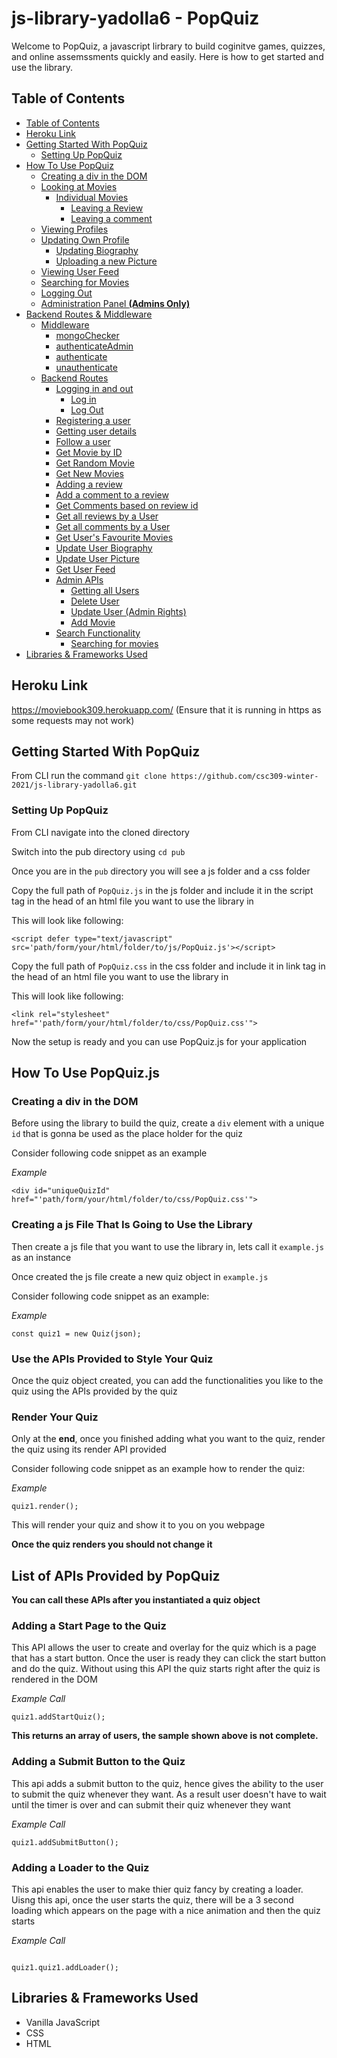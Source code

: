 # js-library-yadolla6 - PopQuiz

Welcome to PopQuiz, a javascript lirbrary to build coginitve games, quizzes, and online assemssments quickly and easily.
Here is how to get started and use the library.

## Table of Contents

- [Table of Contents](#table-of-contents)
- [Heroku Link](#heroku-link)
- [Getting Started With PopQuiz](#getting-started-with-PopQuiz)
  - [Setting Up PopQuiz](#run-the-front-end)
- [How To Use PopQuiz](#how-to-use-the-application)
  - [Creating a div in the DOM](#logging-in)
  - [Looking at Movies](#looking-at-movies)
    - [Individual Movies](#individual-movies)
      - [Leaving a Review](#leaving-a-review)
      - [Leaving a comment](#leaving-a-comment)
  - [Viewing Profiles](#viewing-profiles)
  - [Updating Own Profile](#updating-own-profile)
    - [Updating Biography](#updating-biography)
    - [Uploading a new Picture](#uploading-a-new-picture)
  - [Viewing User Feed](#viewing-user-feed)
  - [Searching for Movies](#searching-for-movies)
  - [Logging Out](#logging-out)
  - [Administration Panel **(Admins Only)**](#administration-panel----admins-only---)
- [Backend Routes & Middleware](#backend-routes---middleware)
  - [Middleware](#middleware)
    - [mongoChecker](#mongochecker)
    - [authenticateAdmin](#authenticateadmin)
    - [authenticate](#authenticate)
    - [unauthenticate](#unauthenticate)
  - [Backend Routes](#backend-routes)
    - [Logging in and out](#logging-in-and-out)
      - [Log in](#log-in)
      - [Log Out](#log-out)
    - [Registering a user](#registering-a-user)
    - [Getting user details](#getting-user-details)
    - [Follow a user](#follow-a-user)
    - [Get Movie by ID](#get-movie-by-id)
    - [Get Random Movie](#get-random-movie)
    - [Get New Movies](#get-new-movies)
    - [Adding a review](#adding-a-review)
    - [Add a comment to a review](#add-a-comment-to-a-review)
    - [Get Comments based on review id](#get-comments-based-on-review-id)
    - [Get all reviews by a User](#get-all-reviews-by-a-user)
    - [Get all comments by a User](#get-all-comments-by-a-user)
    - [Get User's Favourite Movies](#get-user-s-favourite-movies)
    - [Update User Biography](#update-user-biography)
    - [Update User Picture](#update-user-picture)
    - [Get User Feed](#get-user-feed)
    - [Admin APIs](#admin-apis)
      - [Getting all Users](#getting-all-users)
      - [Delete User](#delete-user)
      - [Update User (Admin Rights)](#update-user--admin-rights-)
      - [Add Movie](#add-movie)
    - [Search Functionality](#search-functionality)
      - [Searching for movies](#searching-for-movies)
- [Libraries & Frameworks Used](#libraries---frameworks-used)

## Heroku Link

https://moviebook309.herokuapp.com/ (Ensure that it is running in https as some requests may not work)

## Getting Started With PopQuiz

From CLI run the command `git clone https://github.com/csc309-winter-2021/js-library-yadolla6.git`

### Setting Up PopQuiz

From CLI navigate into the cloned directory

Switch into the pub directory using `cd pub`

Once you are in the `pub` directory you will see a js folder and a css folder

Copy the full path of `PopQuiz.js` in the js folder and include it in the script tag in the head of an html file you want to use the library in

This will look like following:

```
<script defer type="text/javascript" src='path/form/your/html/folder/to/js/PopQuiz.js'></script>
```

Copy the full path of `PopQuiz.css` in the css folder and include it in link tag in the head of an html file you want to use the library in

This will look like following:

```
<link rel="stylesheet" href="'path/form/your/html/folder/to/css/PopQuiz.css'">
```

Now the setup is ready and you can use PopQuiz.js for your application

## How To Use PopQuiz.js

### Creating a div in the DOM

Before using the library to build the quiz, create a `div` element with a unique `id` that is gonna be used as the place holder for the quiz

Consider following code snippet as an example

_Example_

```
<div id="uniqueQuizId" href="'path/form/your/html/folder/to/css/PopQuiz.css'">
```

### Creating a js File That Is Going to Use the Library

Then create a js file that you want to use the library in, lets call it `example.js` as an instance

Once created the js file create a new quiz object in `example.js`

Consider following code snippet as an example:

_Example_

```
const quiz1 = new Quiz(json);
```

### Use the APIs Provided to Style Your Quiz

Once the quiz object created, you can add the functionalities you like to the quiz using the APIs provided by the quiz

### Render Your Quiz

Only at the **end**, once you finished adding what you want to the quiz, render the quiz using its render API provided

Consider following code snippet as an example how to render the quiz:

_Example_

```
quiz1.render();
```

This will render your quiz and show it to you on you webpage

**Once the quiz renders you should not change it**

## List of APIs Provided by PopQuiz

**You can call these APIs after you instantiated a quiz object**

### Adding a Start Page to the Quiz

This API allows the user to create and overlay for the quiz which is a page that has a start button. Once the user is ready they can click the start button and do the quiz. Without using this API the quiz starts right after the quiz is rendered in the DOM

_Example Call_

```
quiz1.addStartQuiz();
```

**This returns an array of users, the sample shown above is not complete.**

### Adding a Submit Button to the Quiz

This api adds a submit button to the quiz, hence gives the ability to the user to submit the quiz whenever they want. As a result user doesn't have to wait until the timer is over and can submit their quiz whenever they want

_Example Call_

```
quiz1.addSubmitButton();
```

### Adding a Loader to the Quiz

This api enables the user to make thier quiz fancy by creating a loader. Uisng this api, once the user starts the quiz, there will be a 3 second loading which appears on the page with a nice animation and then the quiz starts

_Example Call_

```

quiz1.quiz1.addLoader();

```

## Libraries & Frameworks Used

- Vanilla JavaScript
- CSS
- HTML
